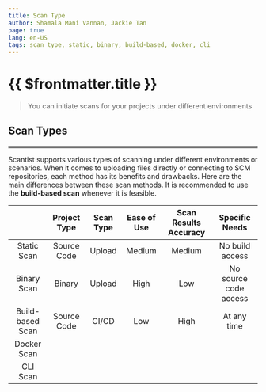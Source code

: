 ```yaml
---
title: Scan Type
author: Shamala Mani Vannan, Jackie Tan
page: true
lang: en-US
tags: scan type, static, binary, build-based, docker, cli
---
```


# {{ $frontmatter.title }}

>You can initiate scans for your projects under different environments

## Scan Types

<hr style="border:2px solid gray" />

Scantist supports various types of scanning under different environments or scenarios. When it comes to uploading files directly or connecting to SCM repositories, each method has its benefits and drawbacks. Here are the main differences between these scan methods. It is recommended to use the **build-based scan** whenever it is feasible. 

<table style="text-align:center; vertical-align:middle;">
    <thead>
        <th></th>
        <th>Project Type</th>
        <th>Scan Type</th>
        <th>Ease of Use</th>
        <th>Scan Results Accuracy</th>
        <th>Specific Needs</th>
    </thead>
    <tbody>
        <tr>
            <td>Static Scan</td>
            <td>Source Code</td>
            <td>Upload</td>
            <td>Medium</td>
            <td>Medium</td>
            <td>No build access</td>
        </tr>
        <tr>
            <td>Binary Scan</td>
            <td>Binary</td>
            <td>Upload</td>
            <td>High</td>
            <td>Low</td>
            <td>No source code access</td>
        </tr>
        <tr>
            <td>Build-based Scan</td>
            <td>Source Code</td>
            <td>CI/CD</td>
            <td>Low</td>
            <td>High</td>
            <td>At any time</td>
        </tr>
        <tr>
            <td>Docker Scan</td>
            <td></td>
            <td></td>
            <td></td>
            <td></td>
            <td></td>
        </tr>
        <tr>
            <td>CLI Scan</td>
            <td></td>
            <td></td>
            <td></td>
            <td></td>
            <td></td>
        </tr>
    </tbody>
</table>